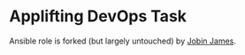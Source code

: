 # Applifting DevOps Task
Ansible role is forked (but largely untouched) by [Jobin James](https://github.com/jobin-james/docker-swarm).

